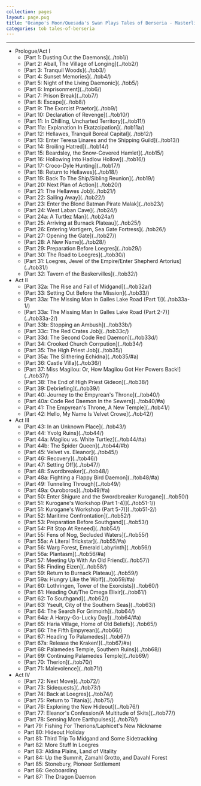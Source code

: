 ```yaml
---
collection: pages
layout: page.pug
title: "Ocampo's Moon/Quesada's Swan Plays Tales of Berseria - Masterlist"
categories: tob tales-of-berseria
---
```


---
<ul class="section-wrapper">
	<li><span class="section-no">Prologue/Act I</span>
		<ul class="masterlink-wrapper">
			<li>[Part 1: Dusting Out the Daemons](../tob1/)</li>
			<li>[Part 2: Aball, The Village of Longing](../tob2/)</li>
			<li>[Part 3: Tranquil Woods](../tob3/)</li>
			<li>[Part 4: Sunset Memories](../tob4/)</li>
			<li>[Part 5: Night of the Living Daemonic](../tob5/)</li>
			<li>[Part 6: Imprisonment](../tob6/)</li>
			<li>[Part 7: Prison Break](../tob7/)</li>
			<li>[Part 8: Escape](../tob8/)</li>
			<li>[Part 9: The Exorcist Praetor](../tob9/)</li>
			<li>[Part 10: Declaration of Revenge](../tob10/)</li>
			<li>[Part 11: In Chilling, Uncharted Territory](../tob11/)</li>
			<li>[Part 11a: Explanation In Ekatzcipation](../tob11a/)</li>
			<li>[Part 12: Hellawes, Tranquil Boreal Capital](../tob12/)</li>
			<li>[Part 13: Enter Teresa Linares and the Shipping Guild](../tob13/)</li>
			<li>[Part 14: Broiling Hatred](../tob14/)</li>
			<li>[Part 15: Beardsley, the Snow-Covered Hamlet](../tob15/)</li>
			<li>[Part 16: Hollowing Into Hadlow Hollow](../tob16/)</li>
			<li>[Part 17: Croco-Dyle Hunting](../tob17/)</li>
			<li>[Part 18: Return to Hellawes](../tob18/)</li>
			<li>[Part 19: Back To The Ship/Sibling Reunion](../tob19/)</li>
			<li>[Part 20: Next Plan of Action](../tob20/)</li>
			<li>[Part 21: The Hellawes Job](../tob21/)</li>
			<li>[Part 22: Sailing Away](../tob22/)</li>
			<li>[Part 23: Enter the Blond Batman Pirate Malak](../tob23/)</li>
			<li>[Part 24: West Laban Cave](../tob24/)</li>
			<li>[Part 24a: A Turtlez Man](../tob24a/)</li>
			<li>[Part 25: Arriving at Burnack Plateau](../tob25/)</li>
			<li>[Part 26: Entering Vortigern, Sea Gate Fortress](../tob26/)</li>
			<li>[Part 27: Opening the Gate](../tob27/)</li>
			<li>[Part 28: A New Name](../tob28/)</li>
			<li>[Part 29: Preparation Before Loegres](../tob29/)</li>
			<li>[Part 30: The Road to Loegres](../tob30/)</li>
			<li>[Part 31: Loegres, Jewel of the Empire/Enter Shepherd Artorius](../tob31/)</li>
			<li>[Part 32: Tavern of the Baskervilles](../tob32/)</li>
		</ul>
	</li>
	<li><span class="section-no">Act II</span>
		<ul class="masterlink-wrapper">
			<li>[Part 32a: The Rise and Fall of Midgand](../tob32a/)</li>
			<li>[Part 33: Setting Out Before the Mission](../tob33/)</li>
			<li>[Part 33a: The Missing Man In Galles Lake Road (Part 1)](../tob33a-1/)</li>
			<li>[Part 33a: The Missing Man In Galles Lake Road (Part 2-7)](../tob33a-2/)</li>
			<li>[Part 33b: Stopping an Ambush](../tob33b/)</li>
			<li>[Part 33c: The Red Crates Job](../tob33c/)</li>
			<li>[Part 33d: The Second Code Red Daemon](../tob33d/)</li>
			<li>[Part 34: Crooked Church Corrpution](../tob34/)</li>
			<li>[Part 35: The High Priest Job](../tob35/)</li>
			<li>[Part 35a: The Slithering Echidna](../tob35/#a)</li>
			<li>[Part 36: Castle Villa](../tob36/)</li>
			<li>[Part 37: Miss Magilou: Or, How Magilou Got Her Powers Back!](../tob37/)</li>
			<li>[Part 38: The End of High Priest Gideon](../tob38/)</li>
			<li>[Part 39: Debriefing](../tob39/)</li>
			<li>[Part 40: Journey to the Empyrean's Throne](../tob40/)</li>
			<li>[Part 40a: Code Red Daemon In the Sewers](../tob40/#a)</li>
			<li>[Part 41: The Empyrean's Throne, A New Temple](../tob41/)</li>
			<li>[Part 42: Hello, My Name Is Velvet Crowe](../tob42/)</li>
		</ul>
	</li>
	<li><span class="section-no">Act III</span>
		<ul class="masterlink-wrapper">
			<li>[Part 43: In an Unknown Place](../tob43/)</li>
			<li>[Part 44: Yvolg Ruins](../tob44/)</li>
			<li>[Part 44a: Magilou vs. White Turtlez](../tob44/#a)</li>
			<li>[Part 44b: The Spider Queen](../tob44/#b)</li>
			<li>[Part 45: Velvet vs. Eleanor](../tob45/)</li>
			<li>[Part 46: Recovery](../tob46/)</li>
			<li>[Part 47: Setting Off](../tob47/)</li>
			<li>[Part 48: Swordbreaker](../tob48/)</li>
			<li>[Part 48a: Fighting a Flappy Bird Daemon](../tob48/#a)</li>
			<li>[Part 49: Tunneling Through](../tob49/)</li>
			<li>[Part 49a: Ouroboros](../tob49/#a)</li>
			<li>[Part 50: Enter Shigure and the Swordbreaker Kurogane](../tob50/)</li>
			<li>[Part 51: Kurogane's Workshop (Part 1-4)](../tob51-1/)</li>
			<li>[Part 51: Kurogane's Workshop (Part 5-7)](../tob51-2/)
			<li>[Part 52: Maritime Confrontation](../tob52/)</li>
			<li>[Part 53: Preparation Before Southgand](../tob53/)</li>
			<li>[Part 54: Pit Stop At Reneed](../tob54/)</li>
			<li>[Part 55: Fens of Nog, Secluded Waters](../tob55/)</li>
			<li>[Part 55a: A Literal Trickstar](../tob55/#a)</li>
			<li>[Part 56: Warg Forest, Emerald Labyrinth](../tob56/)</li>
			<li>[Part 56a: Plantasm](../tob56/#a)</li>
			<li>[Part 57: Meeting Up With An Old Friend](../tob57/)</li>
			<li>[Part 58: Finding Eizen](../tob58/)</li>
			<li>[Part 59: Return to Burnack Plateau](../tob59/)</li>
			<li>[Part 59a: Hungry Like the Wolf](../tob59/#a)</li>
			<li>[Part 60: Lothringen, Tower of the Exorcists](../tob60/)</li>
			<li>[Part 61: Heading Out/The Omega Elixir](../tob61/)</li>
			<li>[Part 62: To Southgand](../tob62/)</li>
			<li>[Part 63: Yseult, City of the Southern Seas](../tob63/)</li>
			<li>[Part 64: The Search For Grimoirh](../tob64/)</li>
			<li>[Part 64a: A Harpy-Go-Lucky Day](../tob64/#a)</li>
			<li>[Part 65: Haria Village, Home of Old Beliefs](../tob65/)</li>
			<li>[Part 66: The Fifth Empyrean](../tob66/)</li>
			<li>[Part 67: Heading To Palamedes](../tob67/)</li>
			<li>[Part 67a: Release the Kraken!](../tob67/#a)</li>
			<li>[Part 68: Palamedes Temple, Southern Ruins](../tob68/)</li>
			<li>[Part 69: Continuing Palamedes Temple](../tob69/)</li>
			<li>[Part 70: Therion](../tob70/)</li>
			<li>[Part 71: Malevolence](../tob71/)</li>
		</ul>
	</li>
	<li><span class="section-no">Act IV</span>
		<ul class="masterlink-wrapper">
			<li>[Part 72: Next Move](../tob72/)</li>
			<li>[Part 73: Sidequests](../tob73/)</li>
			<li>[Part 74: Back at Loegres](../tob74/)</li>
			<li>[Part 75: Return to Titania](../tob75/)</li>
			<li>[Part 76: Exploring the New Hideout](../tob76/)</li>
			<li>[Part 77: Eleanor's Confession/A Multitude of Skits](../tob77/)</li>
			<li>[Part 78: Sensing More Earthpulses](../tob78/)</li>
			<li>Part 79: Fishing For Therions/Laphicet's New Nickname</li>
			<li>Part 80: Hideout Holiday</li>
			<li>Part 81: Third Trip To Midgand and Some Sidetracking</li>
			<li>Part 82: More Stuff In Loegres</li>
			<li>Part 83: Aldina Plains, Land of Vitality</li>
			<li>Part 84: Up the Summit, Zamahl Grotto, and Davahl Forest</li>
			<li>Part 85: Stonebury, Pioneer Settlement</li>
			<li>Part 86: Geoboarding</li>
			<li>Part 87: The Dragon Daemon</li>
		</ul>
	</li>
</ul>